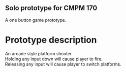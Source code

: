 ## Solo prototype for CMPM 170
A one button game prototype.
# Prototype description
An arcade style platform shooter.  
Holding any input down will cause player to fire.  
Releasing any input will cause player to switch platforms.
